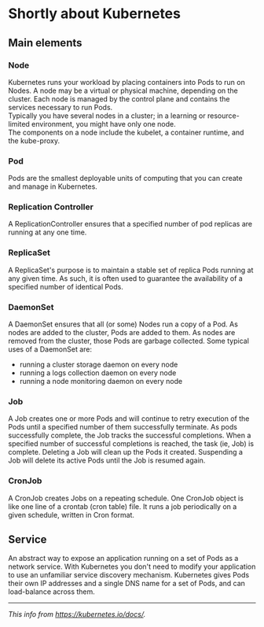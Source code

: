 # Shortly about Kubernetes
## Main elements
### Node
Kubernetes runs your workload by placing containers into Pods to run on Nodes. A node may be a virtual or physical machine, depending on the cluster. Each node is managed by the control plane and contains the services necessary to run Pods.  
Typically you have several nodes in a cluster; in a learning or resource-limited environment, you might have only one node.  
The components on a node include the kubelet, a container runtime, and the kube-proxy.  
### Pod
Pods are the smallest deployable units of computing that you can create and manage in Kubernetes.
### Replication Controller
A ReplicationController ensures that a specified number of pod replicas are running at any one time.
### ReplicaSet
A ReplicaSet's purpose is to maintain a stable set of replica Pods running at any given time. As such, it is often used to guarantee the availability of a specified number of identical Pods.
### DaemonSet
A DaemonSet ensures that all (or some) Nodes run a copy of a Pod. As nodes are added to the cluster, Pods are added to them. As nodes are removed from the cluster, those Pods are garbage collected.
Some typical uses of a DaemonSet are:
- running a cluster storage daemon on every node
- running a logs collection daemon on every node
- running a node monitoring daemon on every node
### Job
A Job creates one or more Pods and will continue to retry execution of the Pods until a specified number of them successfully terminate. As pods successfully complete, the Job tracks the successful completions. When a specified number of successful completions is reached, the task (ie, Job) is complete. Deleting a Job will clean up the Pods it created. Suspending a Job will delete its active Pods until the Job is resumed again.
### CronJob
A CronJob creates Jobs on a repeating schedule.
One CronJob object is like one line of a crontab (cron table) file. It runs a job periodically on a given schedule, written in Cron format.
## Service
An abstract way to expose an application running on a set of Pods as a network service.
With Kubernetes you don't need to modify your application to use an unfamiliar service discovery mechanism. Kubernetes gives Pods their own IP addresses and a single DNS name for a set of Pods, and can load-balance across them.
***
_This info from https://kubernetes.io/docs/._
